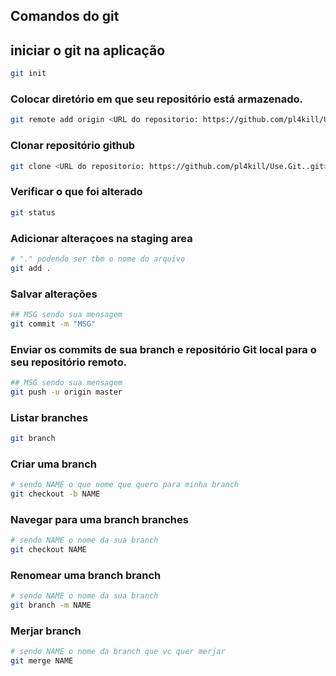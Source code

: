 ## Comandos do git


## iniciar o git na aplicação
```bash
git init
```

### Colocar diretório em que seu repositório está armazenado.
```bash
git remote add origin <URL do repositorio: https://github.com/pl4kill/Use.Git..git>
```

### Clonar repositório github
```bash
git clone <URL do repositorio: https://github.com/pl4kill/Use.Git..git>
```

### Verificar o que foi alterado
```bash
git status
```

### Adicionar alteraçoes na staging area
```bash
# "." podendo ser tbm o nome do arquivo
git add . 
```

### Salvar alterações
```bash
## MSG sendo sua mensagem
git commit -m "MSG"
```

### Enviar os commits de sua branch e repositório Git local para o seu repositório remoto.
```bash
## MSG sendo sua mensagem
git push -u origin master
```

### Listar branches
```bash
git branch
```

### Criar uma branch
```bash
# sendo NAME o que nome que quero para minha branch
git checkout -b NAME
```

### Navegar para uma branch branches
```bash
# sendo NAME o nome da sua branch
git checkout NAME
```

### Renomear uma branch branch
```bash
# sendo NAME o nome da sua branch
git branch -m NAME
```

### Merjar branch
```bash
# sendo NAME o nome da branch que vc quer merjar
git merge NAME
```
